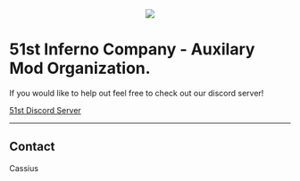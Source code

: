 <div align="center">
<img src=https://cdn.discordapp.com/attachments/1063416495247458396/1373302817321652326/20250512214705_1.jpg?ex=6829eb6a&is=682899ea&hm=341778461e3ccd2211bc29c5670bdf5f7ccc85ff9cd4d7ef7888846df4a9642d&>
</div>

# 51st Inferno Company - Auxilary Mod Organization.

If you would like to help out feel free to check out our discord server!  
  
[51st Discord Server](https://discord.com/invite/51st)
  
---
## Contact
Cassius  
